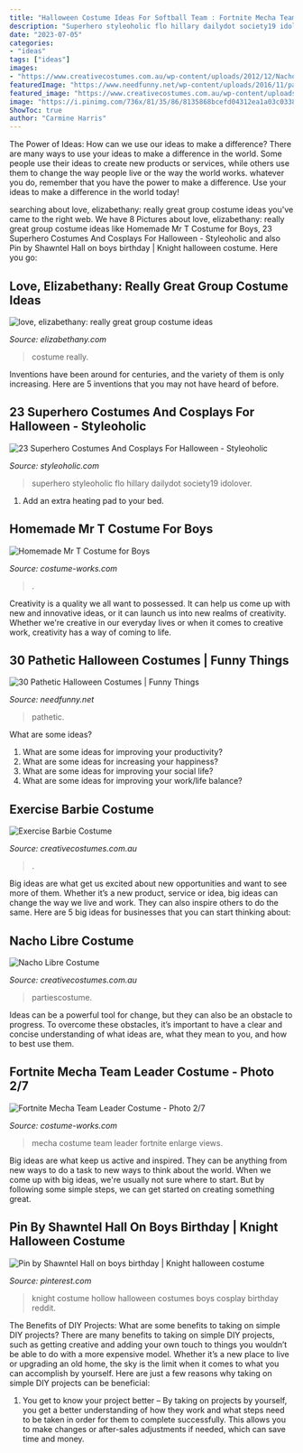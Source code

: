 ```yaml
---
title: "Halloween Costume Ideas For Softball Team : Fortnite Mecha Team Leader Costume"
description: "Superhero styleoholic flo hillary dailydot society19 idolover"
date: "2023-07-05"
categories:
- "ideas"
tags: ["ideas"]
images:
- "https://www.creativecostumes.com.au/wp-content/uploads/2012/12/Nacho-Libre-664x1024.jpg"
featuredImage: "https://www.needfunny.net/wp-content/uploads/2016/11/pathetic-halloween-costumes-1-1.jpg"
featured_image: "https://www.creativecostumes.com.au/wp-content/uploads/2018/07/CC_April_18_172-768x1024.jpg"
image: "https://i.pinimg.com/736x/81/35/86/8135868bcefd04312ea1a03c03385287.jpg"
ShowToc: true
author: "Carmine Harris"
---
```



The Power of Ideas: How can we use our ideas to make a difference?
There are many ways to use your ideas to make a difference in the world. Some people use their ideas to create new products or services, while others use them to change the way people live or the way the world works. whatever you do, remember that you have the power to make a difference. Use your ideas to make a difference in the world today!

	

		
searching about love, elizabethany: really great group costume ideas you've came to the right web. We have 8 Pictures about love, elizabethany: really great group costume ideas like Homemade Mr T Costume for Boys, 23 Superhero Costumes And Cosplays For Halloween - Styleoholic and also Pin by Shawntel Hall on boys birthday | Knight halloween costume. Here you go:
		
    
## Love, Elizabethany: Really Great Group Costume Ideas

<img loading=lazy src="http://2.bp.blogspot.com/_R28BTOUsLvQ/TMm_IW0pFBI/AAAAAAAAHiI/3v5L9mr73cQ/s400/costume2.jpg" onerror="this.onerror=null;this.src='https://tse4.mm.bing.net/th?id=OIP.7wav1rDYB7MRYlEXwMQDOgAAAA&amp;pid=15.1';" alt="love, elizabethany: really great group costume ideas">

_Source: elizabethany.com_

>costume really. 

	

Inventions have been around for centuries, and the variety of them is only increasing. Here are 5 inventions that you may not have heard of before.

    
## 23 Superhero Costumes And Cosplays For Halloween - Styleoholic

<img loading=lazy src="https://i.styleoholic.com/2016/09/15-Joker-and-Harley-Quinn-couple-look.jpg" onerror="this.onerror=null;this.src='https://tse4.mm.bing.net/th?id=OIP.eG-e6p8kmlAXpif1n2-VyAHaLH&amp;pid=15.1';" alt="23 Superhero Costumes And Cosplays For Halloween - Styleoholic">

_Source: styleoholic.com_

>superhero styleoholic flo hillary dailydot society19 idolover. 

	

1. Add an extra heating pad to your bed.

    
## Homemade Mr T Costume For Boys

<img loading=lazy src="https://photos.costume-works.com/full/mr_t.jpg" onerror="this.onerror=null;this.src='https://tse1.mm.bing.net/th?id=OIP.5jyFe9r14fRwHub36xGnJwHaLE&amp;pid=15.1';" alt="Homemade Mr T Costume for Boys">

_Source: costume-works.com_

>. 

	

Creativity is a quality we all want to possessed. It can help us come up with new and innovative ideas, or it can launch us into new realms of creativity. Whether we're creative in our everyday lives or when it comes to creative work, creativity has a way of coming to life.

    
## 30 Pathetic Halloween Costumes | Funny Things

<img loading=lazy src="https://www.needfunny.net/wp-content/uploads/2016/11/pathetic-halloween-costumes-1-1.jpg" onerror="this.onerror=null;this.src='https://tse4.mm.bing.net/th?id=OIP.Z1LASGuv6u-a15GxY0GGRgHaJ3&amp;pid=15.1';" alt="30 Pathetic Halloween Costumes | Funny Things">

_Source: needfunny.net_

>pathetic. 

	

What are some ideas?
1. What are some ideas for improving your productivity? 
2. What are some ideas for increasing your happiness? 
3. What are some ideas for improving your social life? 
4. What are some ideas for improving your work/life balance?

    
## Exercise Barbie Costume

<img loading=lazy src="https://www.creativecostumes.com.au/wp-content/uploads/2018/07/CC_April_18_172-768x1024.jpg" onerror="this.onerror=null;this.src='https://tse4.mm.bing.net/th?id=OIP.yqjWStQrU9-DVww3BiHTuwHaJ4&amp;pid=15.1';" alt="Exercise Barbie Costume">

_Source: creativecostumes.com.au_

>. 

	

Big ideas are what get us excited about new opportunities and want to see more of them. Whether it’s a new product, service or idea, big ideas can change the way we live and work. They can also inspire others to do the same. Here are 5 big ideas for businesses that you can start thinking about: 

    
## Nacho Libre Costume

<img loading=lazy src="https://www.creativecostumes.com.au/wp-content/uploads/2012/12/Nacho-Libre-664x1024.jpg" onerror="this.onerror=null;this.src='https://tse3.mm.bing.net/th?id=OIP.-ywJX4yktrbCirII3urDTwHaLa&amp;pid=15.1';" alt="Nacho Libre Costume">

_Source: creativecostumes.com.au_

>partiescostume. 

	

Ideas can be a powerful tool for change, but they can also be an obstacle to progress. To overcome these obstacles, it’s important to have a clear and concise understanding of what ideas are, what they mean to you, and how to best use them.

    
## Fortnite Mecha Team Leader Costume - Photo 2/7

<img loading=lazy src="https://photos.costume-works.com/full/mecha_team_leader1.jpg" onerror="this.onerror=null;this.src='https://tse2.mm.bing.net/th?id=OIP.LZbx3Y71FRoPXHQqo9Kh8wHaOl&amp;pid=15.1';" alt="Fortnite Mecha Team Leader Costume - Photo 2/7">

_Source: costume-works.com_

>mecha costume team leader fortnite enlarge views. 

	

Big ideas are what keep us active and inspired. They can be anything from new ways to do a task to new ways to think about the world. When we come up with big ideas, we're usually not sure where to start. But by following some simple steps, we can get started on creating something great.

    
## Pin By Shawntel Hall On Boys Birthday | Knight Halloween Costume

<img loading=lazy src="https://i.pinimg.com/736x/81/35/86/8135868bcefd04312ea1a03c03385287.jpg" onerror="this.onerror=null;this.src='https://tse4.mm.bing.net/th?id=OIP.j6xkTOCvr_ZJ_m07Wg3l5gHaJ3&amp;pid=15.1';" alt="Pin by Shawntel Hall on boys birthday | Knight halloween costume">

_Source: pinterest.com_

>knight costume hollow halloween costumes boys cosplay birthday reddit. 

	

The Benefits of DIY Projects: What are some benefits to taking on simple DIY projects?
There are many benefits to taking on simple DIY projects, such as getting creative and adding your own touch to things you wouldn’t be able to do with a more expensive model. Whether it’s a new place to live or upgrading an old home, the sky is the limit when it comes to what you can accomplish by yourself. Here are just a few reasons why taking on simple DIY projects can be beneficial: 
1. You get to know your project better – By taking on projects by yourself, you get a better understanding of how they work and what steps need to be taken in order for them to complete successfully. This allows you to make changes or after-sales adjustments if needed, which can save time and money. 


